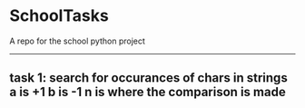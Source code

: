 # SchoolTasks
A  repo for the school python project

---------------------------------------------
task 1: search for occurances of chars in strings
a is +1
b is -1
n is where the comparison is made
---------------------------------------------
